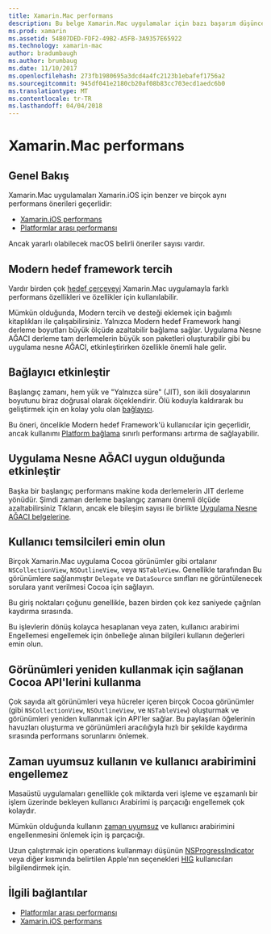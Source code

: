 ```yaml
---
title: Xamarin.Mac performans
description: Bu belge Xamarin.Mac uygulamalar için bazı başarım düşünceleri sağlar.
ms.prod: xamarin
ms.assetid: 54B07DED-FDF2-49B2-A5FB-3A9357E65922
ms.technology: xamarin-mac
author: bradumbaugh
ms.author: brumbaug
ms.date: 11/10/2017
ms.openlocfilehash: 273fb1980695a3dcd4a4fc2123b1ebafef1756a2
ms.sourcegitcommit: 945df041e2180cb20af08b83cc703ecd1aedc6b0
ms.translationtype: MT
ms.contentlocale: tr-TR
ms.lasthandoff: 04/04/2018
---
```

# <a name="xamarinmac-performance"></a>Xamarin.Mac performans

## <a name="overview"></a>Genel Bakış

Xamarin.Mac uygulamaları Xamarin.iOS için benzer ve birçok aynı performans önerileri geçerlidir:

- [Xamarin.iOS performans](~/ios/deploy-test/performance.md)
- [Platformlar arası performansı](~/cross-platform/deploy-test/memory-perf-best-practices.md)

Ancak yararlı olabilecek macOS belirli öneriler sayısı vardır.

## <a name="prefer-modern-target-framework"></a>Modern hedef framework tercih

Vardır birden çok [hedef çerçeveyi](~/mac/platform/target-framework.md) Xamarin.Mac uygulamayla farklı performans özellikleri ve özellikler için kullanılabilir.

Mümkün olduğunda, Modern tercih ve desteği eklemek için bağımlı kitaplıkları ile çalışabilirsiniz. Yalnızca Modern hedef Framework hangi derleme boyutları büyük ölçüde azaltabilir bağlama sağlar. Uygulama Nesne AĞACI derleme tam derlemelerin büyük son paketleri oluşturabilir gibi bu uygulama nesne AĞACI, etkinleştirirken özellikle önemli hale gelir.

## <a name="enable-the-linker"></a>Bağlayıcı etkinleştir

Başlangıç zamanı, hem yük ve "Yalnızca süre" (JIT), son ikili dosyalarının boyutunu biraz doğrusal olarak ölçeklendirir. Ölü koduyla kaldırarak bu geliştirmek için en kolay yolu olan [bağlayıcı](~/mac/deploy-test/linker.md).

Bu öneri, öncelikle Modern hedef Framework'ü kullanıcılar için geçerlidir, ancak kullanımı [Platform bağlama](~/mac/deploy-test/linker.md) sınırlı performansı artırma de sağlayabilir.

## <a name="enable-aot-when-appropriate"></a>Uygulama Nesne AĞACI uygun olduğunda etkinleştir

Başka bir başlangıç performans makine koda derlemelerin JIT derleme yönüdür. Şimdi zaman derleme başlangıç zamanı önemli ölçüde azaltabilirsiniz Tıkların, ancak ele bileşim sayısı ile birlikte [Uygulama Nesne AĞACI belgelerine](~/mac/internals/aot.md).

## <a name="ensure-performant-delegates"></a>Kullanıcı temsilcileri emin olun

Birçok Xamarin.Mac uygulama Cocoa görünümler gibi ortalanır `NSCollectionView`, `NSOutlineView`, veya `NSTableView`. Genellikle tarafından Bu görünümlere sağlanmıştır `Delegate` ve `DataSource` sınıfları ne görüntülenecek sorulara yanıt verilmesi Cocoa için sağlayın.

Bu giriş noktaları çoğunu genellikle, bazen birden çok kez saniyede çağrılan kaydırma sırasında.

Bu işlevlerin dönüş kolayca hesaplanan veya zaten, kullanıcı arabirimi Engellemesi engellemek için önbelleğe alınan bilgileri kullanın değerleri emin olun.

## <a name="use-cocoa-provided-apis-for-reusing-views"></a>Görünümleri yeniden kullanmak için sağlanan Cocoa API'lerini kullanma

Çok sayıda alt görünümleri veya hücreler içeren birçok Cocoa görünümler (gibi `NSCollectionView`, `NSOutlineView`, ve `NSTableView`) oluşturmak ve görünümleri yeniden kullanmak için API'ler sağlar. Bu paylaşılan öğelerinin havuzları oluşturma ve görünümleri aracılığıyla hızlı bir şekilde kaydırma sırasında performans sorunlarını önlemek.

## <a name="use-async-and-do-not-block-the-ui"></a>Zaman uyumsuz kullanın ve kullanıcı arabirimini engellemez

Masaüstü uygulamaları genellikle çok miktarda veri işleme ve eşzamanlı bir işlem üzerinde bekleyen kullanıcı Arabirimi iş parçacığı engellemek çok kolaydır.

Mümkün olduğunda kullanın [zaman uyumsuz](~/cross-platform/platform/async.md) ve kullanıcı arabirimini engellenmesini önlemek için iş parçacığı.

Uzun çalıştırmak için operations kullanmayı düşünün [NSProgressIndicator](https://developer.xamarin.com/samples/mac/ProgressBarExample/) veya diğer kısmında belirtilen Apple'nın seçenekleri [HIG](https://developer.apple.com/macos/human-interface-guidelines/indicators/progress-indicators/) kullanıcıları bilgilendirmek için.


## <a name="related-links"></a>İlgili bağlantılar

- [Platformlar arası performansı](~/cross-platform/deploy-test/memory-perf-best-practices.md)
- [Xamarin.iOS performans](~/ios/deploy-test/performance.md)

